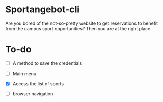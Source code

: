 # Sportangebot-cli
Are you bored of the not-so-pretty website to get reservations to benefit from the campus sport opportunities? Then you are at the right place 


# To-do
 - [ ] A method to save the credentials
 - [ ] Main menu 
 - [X] Access the list of sports 
 - [ ] browser navigation
  
